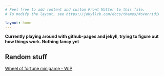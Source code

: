 ```yaml
---
# Feel free to add content and custom Front Matter to this file.
# To modify the layout, see https://jekyllrb.com/docs/themes/#overriding-theme-defaults

layout: home
---
```

**Currently playing around with github-pages and jekyll, trying to figure out how things work. Nothing fancy yet**

## Random stuff
[Wheel of fortune minigame - WIP](pages/wheel-of-fortune.html)